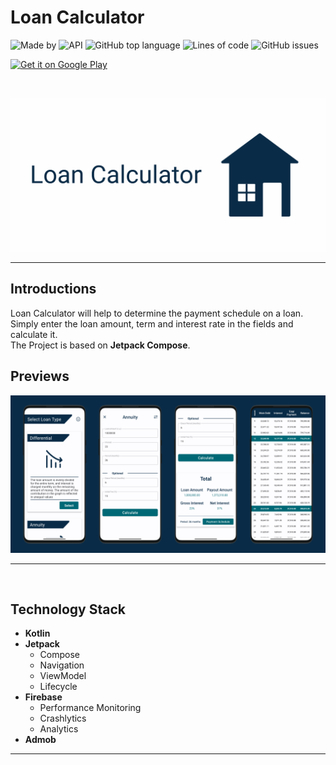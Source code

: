 # Loan Calculator

![Made by](https://img.shields.io/badge/Made%20by-r--khvstnv-orange)
![API](https://img.shields.io/badge/API-21%2B-brightgreen)
![GitHub top language](https://img.shields.io/github/languages/top/r-khvstnv/Loan_calculator)
![Lines of code](https://img.shields.io/tokei/lines/github/r-khvstnv/Loan_calculator)
![GitHub issues](https://img.shields.io/github/issues/r-khvstnv/Loan_calculator)

<a href="https://play.google.com/store/apps/details?id=com.rssll971.loancalculator"><img alt="Get it on Google Play" src="https://play.google.com/intl/en_us/badges/images/generic/en-play-badge.png" height=60px /></a>

<br/>

![image](i_previews/ic_logo.png)
_ _ _ 


## Introductions
Loan Calculator will help to determine the payment schedule on a loan. Simply enter the loan amount, term and interest rate in the fields and calculate it.</br>
The Project is based on **Jetpack Compose**.

## Previews
![image](i_previews/github_preview_lc.png)
_ _ _
<br/>

## Technology Stack
- **Kotlin**
- **Jetpack**
	- Compose
	- Navigation
	- ViewModel
	- Lifecycle
- **Firebase**
	 - Performance Monitoring
	 - Crashlytics 
	 - Analytics
- **Admob**
_ _ _
<br/>